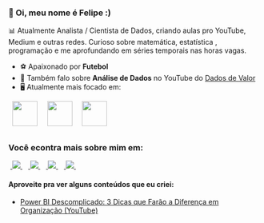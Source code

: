 ### 👋 Oi, meu nome é Felipe :)
📊 Atualmente Analista / Cientista de Dados, criando aulas pro YouTube, Medium e outras redes. Curioso sobre matemática, estatística , programação e me aprofundando em séries temporais nas horas vagas.      

- ⚽ Apaixonado por **Futebol**
- 📸 Também falo sobre **Análise de Dados** no YouTube do [Dados de Valor](https://www.youtube.com/@DadosdeValor)
- 🖥️ Atualmente mais focado em:

<div display="inline">
  &nbsp;&nbsp;<img src="https://cdn.jsdelivr.net/gh/devicons/devicon/icons/python/python-original.svg" width="50" />&nbsp;&nbsp;
  &nbsp;&nbsp;<img src="https://cdn.jsdelivr.net/gh/devicons/devicon/icons/r/r-original.svg" width="50" />&nbsp;&nbsp;
  &nbsp;&nbsp;<img src="https://powerapps.microsoft.com/images/application-logos/svg/powerbi.svg" width="50" />&nbsp;&nbsp;
</div>


##

### Você econtra mais sobre mim em:
&nbsp;<a href="https://www.linkedin.com/in/felipe-borges-45400415b/">
  <img src="https://img.shields.io/badge/linkedin-%230077B5.svg?style=for-the-badge&logo=linkedin&logoColor=white">
</a>&nbsp;
&nbsp;<a href="https://medium.com/@felipe_borges.damasceno">
  <img src="https://img.shields.io/badge/Medium-12100E?style=for-the-badge&logo=medium&logoColor=white">
</a>&nbsp;
&nbsp;<a href="https://www.instagram.com/feborgessd/">
  <img src="https://img.shields.io/badge/Instagram-%23E4405F.svg?style=for-the-badge&logo=Instagram&logoColor=white">
</a>&nbsp;
&nbsp;<a href="https://www.youtube.com/channel/UCEdUXu7Rgo0KT7UAtMy-Qkw">
  <img src="https://img.shields.io/badge/YouTube-FF0000?style=for-the-badge&logo=youtube&logoColor=white">
</a>&nbsp;

#### Aproveite pra ver alguns conteúdos que eu criei:
- <a href="https://www.youtube.com/watch?v=V2jrXjslVbo">
    Power BI Descomplicado: 3 Dicas que Farão a Diferença em Organização (YouTube)
  </a>

